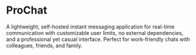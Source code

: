 # ProChat
A lightweight, self-hosted instant messaging application for real-time communication with customizable user limits, no external dependencies, and a professional yet casual interface. Perfect for work-friendly chats with colleagues, friends, and family.
